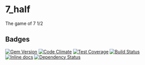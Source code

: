# 7_half
The game of 7 1/2
## Badges
[![Gem Version](https://badge.fury.io/rb/7_half.svg)](http://badge.fury.io/rb/7_half)
[![Code Climate](https://codeclimate.com/github/Zrp200/7_1-2/badges/gpa.svg)](https://codeclimate.com/github/Zrp200/7_half)
[![Test Coverage](https://codeclimate.com/github/Zrp200/7_1-2/badges/coverage.svg)](https://codeclimate.com/github/Zrp200/7_half)
[![Build Status](https://travis-ci.org/Zrp200/7_half.svg?branch=master)](https://travis-ci.org/Zrp200/7_half)
[![Inline docs](http://inch-ci.org/github/zrp200/7_1-2.svg?branch=master)](http://inch-ci.org/github/zrp200/7_1-2)
[![Dependency Status](https://gemnasium.com/Zrp200/7_half.svg)](https://gemnasium.com/Zrp200/7_half)
